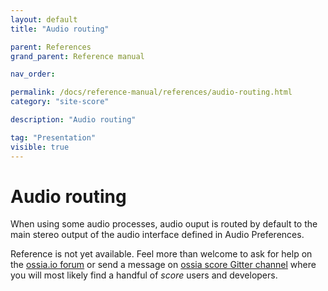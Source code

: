 ```yaml
---
layout: default
title: "Audio routing"

parent: References
grand_parent: Reference manual

nav_order: 

permalink: /docs/reference-manual/references/audio-routing.html
category: "site-score"

description: "Audio routing"

tag: "Presentation"
visible: true
---
```


# Audio routing
When using some audio processes, audio ouput is routed by default to the main stereo output of the audio interface defined in Audio Preferences.

Reference is not yet available. Feel more than welcome to ask for help on the [ossia.io forum](https://forum.ossia.io) or send a message on [ossia score Gitter channel](https://gitter.im/ossia/score) where you will most likely find a handful of *score* users and developers.